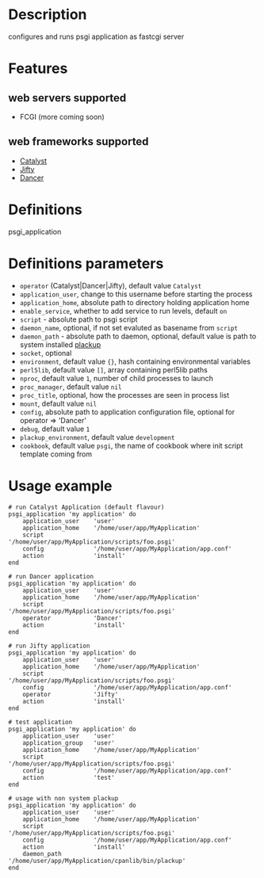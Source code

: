 # Description

configures and runs psgi application as fastcgi server

# Features

## web servers supported
- FCGI (more coming soon)

## web frameworks supported
- [Catalyst](http://search.cpan.org/perldoc?Catalyst)
- [Jifty](http://search.cpan.org/perldoc?Jifty)
- [Dancer](http://search.cpan.org/perldoc?Dancer)


# Definitions
psgi_application


# Definitions parameters
- `operator` (Catalyst|Dancer|Jifty), default value `Catalyst`
- `application_user`, change to this username before starting the process
- `application_home`, absolute path to directory holding application home
- `enable_service`, whether to add service to run levels, default `on`
- `script` - absolute path to psgi script
- `daemon_name`, optional, if not set evaluted as basename from `script` 
- `daemon_path` - absolute path to daemon, optional, default value is path to system installed [plackup](http://search.cpan.org/perldoc?plackup)
- `socket`, optional
- `environment`, default value `{}`, hash containing environmental variables
- `perl5lib`, default value `[]`, array containing perl5lib paths
- `nproc`, default value `1`, number of child processes to launch
- `proc_manager`, default value `nil`
- `proc_title`, optional, how the processes are seen in process list
- `mount`, default value `nil` 
- `config`, absolute path to application configuration file, optional for operator => 'Dancer'
- `debug`, default value `1`
- `plackup_environment`, default value `development`
- `cookbook`, default value `psgi`, the name of cookbook where init script template coming from


# Usage example

    # run Catalyst Application (default flavour)
    psgi_application 'my application' do
        application_user    'user'
        application_home    '/home/user/app/MyApplication'
        script              '/home/user/app/MyApplication/scripts/foo.psgi'
        config              '/home/user/app/MyApplication/app.conf'
        action              'install'      
    end

    # run Dancer application
    psgi_application 'my application' do
        application_user    'user'
        application_home    '/home/user/app/MyApplication'
        script              '/home/user/app/MyApplication/scripts/foo.psgi'
        operator            'Dancer'
        action              'install'      
    end

    # run Jifty application
    psgi_application 'my application' do
        application_user    'user'
        application_home    '/home/user/app/MyApplication'
        script              '/home/user/app/MyApplication/scripts/foo.psgi'
        config              '/home/user/app/MyApplication/app.conf'
        operator            'Jifty'
        action              'install'      
    end
    
    # test application
    psgi_application 'my application' do
        application_user    'user'
        application_group   'user'
        application_home    '/home/user/app/MyApplication'
        script              '/home/user/app/MyApplication/scripts/foo.psgi'
        config              '/home/user/app/MyApplication/app.conf'
        action              'test'      
    end

    # usage with non system plackup
    psgi_application 'my application' do
        application_user    'user'
        application_home    '/home/user/app/MyApplication'
        script              '/home/user/app/MyApplication/scripts/foo.psgi'
        config              '/home/user/app/MyApplication/app.conf'
        action              'install'
        daemon_path         '/home/user/app/MyApplication/cpanlib/bin/plackup'      
    end


